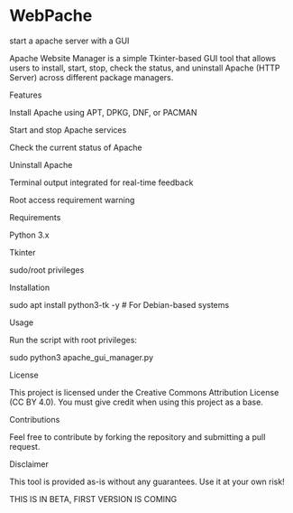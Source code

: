 # WebPache
start a apache server with a GUI

Apache Website Manager is a simple Tkinter-based GUI tool that allows users to install, start, stop, check the status, and uninstall Apache (HTTP Server) across different package managers.

Features

Install Apache using APT, DPKG, DNF, or PACMAN

Start and stop Apache services

Check the current status of Apache

Uninstall Apache

Terminal output integrated for real-time feedback

Root access requirement warning

Requirements

Python 3.x

Tkinter

sudo/root privileges

Installation

sudo apt install python3-tk -y  # For Debian-based systems

Usage

Run the script with root privileges:

sudo python3 apache_gui_manager.py

License

This project is licensed under the Creative Commons Attribution License (CC BY 4.0). You must give credit when using this project as a base.

Contributions

Feel free to contribute by forking the repository and submitting a pull request.

Disclaimer

This tool is provided as-is without any guarantees. Use it at your own risk!

THIS IS IN BETA, FIRST VERSION IS COMING

